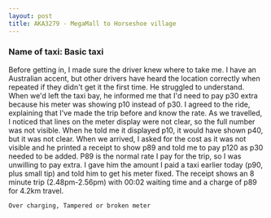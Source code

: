 ```yaml
---
layout: post
title: AKA3279 - MegaMall to Horseshoe village
---
```


### Name of taxi: Basic taxi

Before getting in, I made sure the driver knew where to take me. I have an Australian accent, but other drivers have heard the location correctly when repeated if they didn't get it the first time. He struggled to understand. When we'd left the taxi bay, he informed me that I'd need to pay p30 extra because his meter was showing p10 instead of p30. I agreed to the ride, explaining that I've made the trip before and know the rate. As we travelled, I noticed that lines on the meter display were not clear, so the full number was not visible. When he told me it displayed p10, it would have shown p40, but it was not clear. When we arrived, I asked for the cost as it was not visible and he printed a receipt to show p89 and told me to pay p120 as p30 needed to be added. P89 is the normal rate I pay for the trip, so I was unwilling to pay extra. I gave him the amount I paid a taxi earlier today (p90, plus small tip) and told him to get his meter fixed. The receipt shows an 8 minute trip (2.48pm-2.56pm) with 00:02 waiting time and a charge of p89 for 4.2km travel.

```Over charging, Tampered or broken meter```
